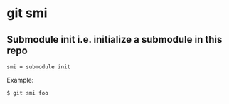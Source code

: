 # git smi

## Submodule init i.e. initialize a submodule in this repo

```gitconfig
smi = submodule init
```

Example:

```sh
$ git smi foo
```
